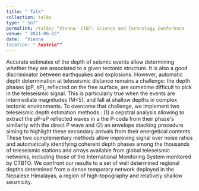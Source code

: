 ```yaml
---
title: " Talk"
collection: talks
type: " SnT"
permalink: /talks/ "Vienna- CTBT: Science and Technology Conference
venue: " 2021-06-25"
date:  "Vienna
location: " Austria""
---
```


Accurate estimates of the depth of seismic events allow determining whether they are associated to a given tectonic structure. It is also a good discriminator between earthquakes and explosions. However, automatic depth determination at teleseismic distance remains a challenge: the depth phases (pP, sP), reflected on the free surface, are sometime difficult to pick in the teleseismic signal. This is particularly true when the events are intermediate magnitudes (M<5), and fall at shallow depths in complex tectonic environments. To overcome that challenge, we implement two teleseismic depth estimation methods : (1) a cepstral analysis allowing to extract the pP-sP reflected waves in a the P-coda from their phase&apos;s similarity with the direct P wave and (2) an envelope stacking procedure aiming to highlight these secondary arrivals from their energetical contents. These two complementary methods allow improving signal over noise ratios and automatically identifying coherent depth phases among the thousands of teleseismic stations and arrays available from global teleseismic networks, including those of the International Monitoring System monitored by CTBTO. We confront our results to a set of well determined regional depths determined from a dense temporary network deployed in the Nepalese Himalayas, a region of high-topography and relatively shallow seismicity.
